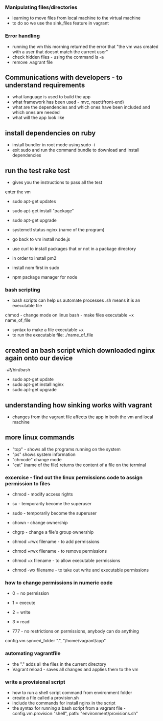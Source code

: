 ### Manipulating files/directories
- learning to move files from local machine to the virtual machine 
- to do so we use the sink_files feature in vagrant

### Error handling 
- running the vm this morning returned the error that "the vm was created with a user that doesnt match the current user"
- check hidden files - using the command ls -a 
- remove .vagrant file

## Communications with developers - to understand requirements 
- what language is used to build the app
- what framework has been used - mvc, react(front-end) 
- what are the dependencies and which ones have been included and which ones are needed 
- what will the app look like 

## install dependencies on ruby 
- install bundler in root mode using sudo -i 
- exit sudo and run the command bundle to download and install dependencies 

## run the test rake test 
- gives you the instructions to pass all the test

enter the vm 
- sudo apt-get updates
- sudo apt-get install "package"
- sudo apt-get upgrade 
- systemctl status nginx (name of the program)

- go back to vm install node.js

- use curl to install packages that or not in a package directory 

- in order to install pm2 
- install nom first in sudo 

- npm package manager for node

### bash scripting 

- bash scripts can help us automate processes
.sh means it is an executable file 

chmod - change mode on linux bash - make files executable +x name_of_file
- syntax to make a file executable +x 
- to run the executable file:
./name_of_file 

## created an bash script which downloaded nginx again onto our device 
-#!/bin/bash
- sudo apt-get update
- sudo apt-get install nginx 
- sudo apt-get upgrade


## understanding how sinking works with vagrant 
- changes from the vagrant file affects the app in both the vm and local machine 

## more linux commands 

- "top" - shows all the programs running on the system 
- "ps" shows system information 
- "chmode" change mode 
- "cat" (name of the file) returns the content of a file on the terminal 

### excercise - find out the linux permissions code to assign permission to files 

- chmod - modify access rights
- su - temporarily become the superuser
- sudo - temporarily become the superuser
- chown - change ownership
- chgrp - change a file's group ownership

- chmod +rwx filename - to add permissions
- chmod +rwx filename - to remove permissions
- chmod +x filename - to allow executable permissions 
- chmod -wx filename - to take out write and executable permissions

### how to change permissions in numeric code 
- 0 = no permission
- 1 = execute 
- 2 = write
- 3 = read 


- 777 - no restrictions on permissions, anybody can do anything

config.vm.synced_folder ".", "/home/vagrant/app"


### automating vagrantfile 
- the "." adds all the files in the current directory 
- Vagrant reload - saves all changes and applies them to the vm 



### write a provisional script 

- how to run a shell script command from environment folder 
- create a file called a provision.sh 
- include the commands for install nginx in the script 
- the syntax for running a bash script from a vagrant file 
-config.vm.provision "shell", path: "environment/provisions.sh"





